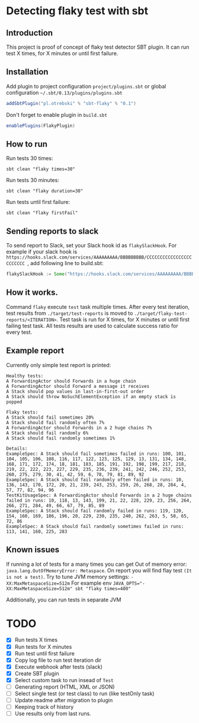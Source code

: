 # Detecting flaky test with sbt

## Introduction
This project is proof of concept of flaky test detector SBT plugin. It can run test X times, for X minutes or until first failure.


## Installation

Add plugin to project configuration `project/plugins.sbt` or global configuration `~/.sbt/0.13/plugins/plugins.sbt`
```scala
addSbtPlugin("pl.otrebski" % "sbt-flaky" % "0.1")
```
Don't forget to enable plugin in `build.sbt`
```scala 
enablePlugins(FlakyPlugin)
```

## How to run

Run tests 30 times:
```
sbt clean "flaky times=30"
```

Run tests 30 minutes:
```
sbt clean "flaky duration=30"
```


Run tests until first failure:
```
sbt clean "flaky firstFail"
```

## Sending reports to slack
To send report to Slack, set your Slack hook id as `flakySlackHook`. For example if your slack hook is `https://hooks.slack.com/services/AAAAAAAAA/BBBBBBBBB/CCCCCCCCCCCCCCCCCCCCCCCC `, add following line to build.sbt:

```scala
flakySlackHook := Some("https://hooks.slack.com/services/AAAAAAAAA/BBBBBBBBB/CCCCCCCCCCCCCCCCCCCCCCCC )

```


## How it works.
Command `flaky` execute `test` task multiple times. After every test iteration, test results from `./target/test-reports` is moved to `./target/flaky-test-reports/<ITERATION>`. Test task is run for X times, for X minutes or until first failing test task. All tests results are used to calculate success ratio for every test.

## Example report

Currently only simple test report is printed:
```
Healthy tests:
A ForwardingActor should Forwards in a huge chain
A ForwardingActor should Forward a message it receives
A Stack should pop values in last-in-first-out order
A Stack should throw NoSuchElementException if an empty stack is popped

Flaky tests:
A Stack should fail sometimes 20%
A Stack should fail randomly often 7%
A ForwardingActor should Forwards in a 2 huge chains 7%
A Stack should fail randomly 6%
A Stack should fail randomly sometimes 1%

Details:
ExampleSpec: A Stack should fail sometimes failed in runs: 100, 101, 104, 105, 106, 108, 116, 117, 122, 123, 125, 129, 13, 131, 134, 148, 168, 171, 172, 174, 18, 181, 183, 185, 191, 192, 198, 199, 217, 218, 219, 22, 222, 223, 227, 229, 235, 236, 239, 241, 242, 246, 252, 253, 260, 275, 279, 30, 41, 42, 59, 6, 78, 79, 81, 89, 92
ExampleSpec: A Stack should fail randomly often failed in runs: 10, 136, 143, 170, 172, 20, 21, 239, 243, 253, 259, 26, 268, 28, 284, 4, 57, 77, 82, 94, 96
TestKitUsageSpec: A ForwardingActor should Forwards in a 2 huge chains failed in runs: 10, 118, 13, 143, 199, 21, 22, 228, 229, 23, 256, 264, 266, 271, 284, 49, 66, 67, 79, 85, 89
ExampleSpec: A Stack should fail randomly failed in runs: 119, 120, 154, 160, 169, 186, 196, 20, 229, 230, 235, 240, 262, 263, 5, 58, 65, 72, 86
ExampleSpec: A Stack should fail randomly sometimes failed in runs: 113, 141, 160, 225, 283
```

## Known issues

If running a lot of tests for a many times you can get Out of memory error: `java.lang.OutOfMemoryError: Metaspace`. On report you will find flay test `(It is not a test)`.
Try to tune JVM memory settings: `-XX:MaxMetaspaceSize=512m`
For example env `JAVA_OPTS="-XX:MaxMetaspaceSize=512m" sbt "flaky times=400"`

Additionally, you can run tests in separate JVM


# TODO
- [x] Run tests X times
- [x] Run tests for X minutes
- [x] Run test until first failure
- [x] Copy log file to run test iteration dir
- [x] Execute webhook after tests (slack)
- [X] Create SBT plugin
- [X] Select custom task to run insead of `Test`
- [ ] Generating report (HTML, XML or JSON)
- [ ] Select single test (or test class) to run (like testOnly task)
- [ ] Update readme after migration to plugin
- [ ] Keeping track of history
- [ ] Use results only from last runs.